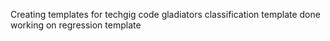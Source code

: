 Creating templates for techgig code gladiators
classification template done
working on regression template
